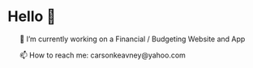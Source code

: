 <h1>Hello 👋</h1>
<ul>🔭 I’m currently working on a Financial / Budgeting Website and App</ul>
<ul>📫 How to reach me: carsonkeavney@yahoo.com</ul>
